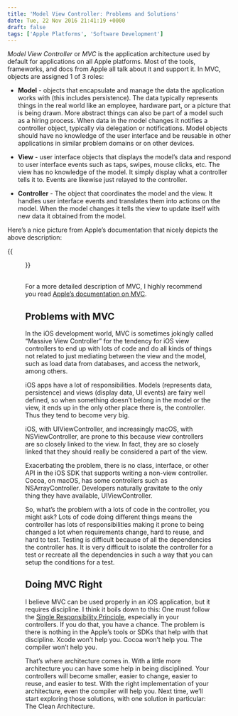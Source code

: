 ```yaml
---
title: 'Model View Controller: Problems and Solutions'
date: Tue, 22 Nov 2016 21:41:19 +0000
draft: false
tags: ['Apple Platforms', 'Software Development']
---
```


_Model View Controller_ or _MVC_ is the application architecture used by default for applications on all Apple platforms. Most of the tools, frameworks, and docs from Apple all talk about it and support it. In MVC, objects are assigned 1 of 3 roles:

* **Model** - objects that encapsulate and manage the data the application works with (this includes persistence). The data typically represents things in the real world like an employee, hardware part, or a picture that is being drawn. More abstract things can also be part of a model such as a hiring process. When data in the model changes it notifies a controller object, typically via delegation or notifications. Model objects should have no knowledge of the user interface and be reusable in other applications in similar problem domains or on other devices.

* **View** - user interface objects that displays the model’s data and respond to user interface events such as taps, swipes, mouse clicks, etc. The view has no knowledge of the model. It simply display what a controller tells it to. Events are likewise just relayed to the controller.

* **Controller** - The object that coordinates the model and the view. It handles user interface events and translates them into actions on the model. When the model changes it tells the view to update itself with new data it obtained from the model.

Here’s a nice picture from Apple’s documentation that nicely depicts the above description: 

{{<figure src="/images/model_view_controller_2x.png" alt="Model View Controller Diagram" width="768">}}

\
For a more detailed description of MVC, I highly recommend you read [Apple’s documentation on MVC](https://developer.apple.com/library/etc/redirect/xcode/content/1189/documentation/General/Conceptual/DevPedia-CocoaCore/MVC.html "Apple documentation on MVC").

Problems with MVC
-----------------

In the iOS development world, MVC is sometimes jokingly called “Massive View Controller” for the tendency for iOS view controllers to end up with lots of code and do all kinds of things not related to just mediating between the view and the model, such as load data from databases, and access the network, among others. 

iOS apps have a lot of responsibilities. Models (represents data, persistence) and views (display data, UI events) are fairy well defined, so when something doesn’t belong in the model or the view, it ends up in the only other place there is, the controller. Thus they tend to become very big. 

iOS, with UIViewController, and increasingly macOS, with NSViewController, are prone to this because view controllers are so closely linked to the view. In fact, they are so closely linked that they should really be considered a part of the view. 

Exacerbating the problem, there is no class, interface, or other API in the iOS SDK that supports writing a non-view controller. Cocoa, on macOS, has some controllers such as NSArrayController. Developers naturally gravitate to the only thing they have available, UIViewController. 

So, what’s the problem with a lots of code in the controller, you might ask? Lots of code doing different things means the controller has lots of responsibilities making it prone to being changed a lot when requirements change, hard to reuse, and hard to test. Testing is difficult because of all the dependencies the controller has. It is very difficult to isolate the controller for a test or recreate all the dependencies in such a way that you can setup the conditions for a test.

Doing MVC Right
---------------

I believe MVC can be used properly in an iOS application, but it requires discipline. I think it boils down to this: One must follow the [Single Responsibility Principle](https://en.wikipedia.org/wiki/Single_responsibility_principle), especially in your controllers. If you do that, you have a chance. The problem is there is nothing in the Apple’s tools or SDKs that help with that discipline. Xcode won’t help you. Cocoa won’t help you. The compiler won’t help you. 

That’s where architecture comes in. With a little more architecture you can have some help in being disciplined. Your controllers will become smaller, easier to change, easier to reuse, and easier to test. With the right implementation of your architecture, even the compiler will help you. Next time, we’ll start exploring those solutions, with one solution in particular: The Clean Architecture.

